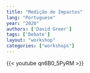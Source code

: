 ```yaml
---
title: "Medição de Impactos"
lang: "Portuguese"
year: "2020"
authors: ['David Greer']
tags: ['Debate']
layout: "workshop"
categories: ["workshops"]
---
```


{{< youtube qn6B0_5PyRM >}}
